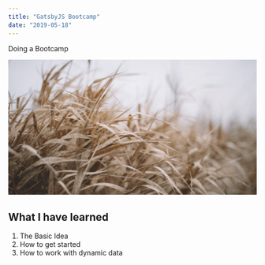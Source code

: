 ```yaml
---
title: "GatsbyJS Bootcamp"
date: "2019-05-18"
---
```


Doing a Bootcamp

![Grass](./grass.png)

## What I have learned

1. The Basic Idea
2. How to get started
3. How to work with dynamic data
